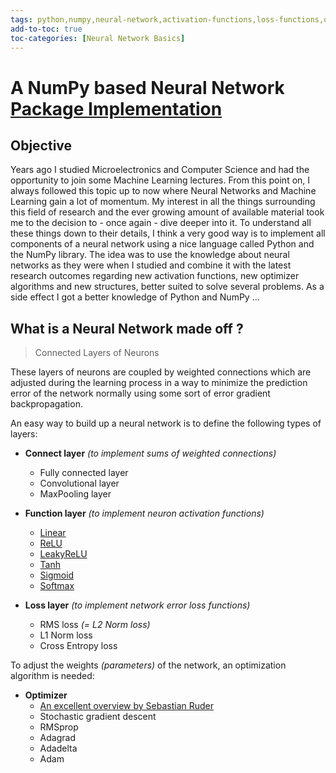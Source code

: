 ```yaml
---
tags: python,numpy,neural-network,activation-functions,loss-functions,optimizer,optimizer-algorithms,derivatives,convolution,pooling,relu,leakyrelu,softmax
add-to-toc: true
toc-categories: [Neural Network Basics]
---
```

# A NumPy based Neural Network [Package Implementation](https://github.com/m-a-h-e/numpy-neural-network)

## Objective

Years ago I studied Microelectronics and Computer Science and had the opportunity to join some Machine Learning lectures.
From this point on, I always followed this topic up to now where Neural Networks and Machine Learning gain a lot of momentum.
My interest in all the things surrounding this field of research and the ever growing amount of available material took me to the decision to - once again - dive deeper into it. To understand all these things down to their details, I think a very good way is to implement all components of a neural network using a nice language called Python and the NumPy library.
The idea was to use the knowledge about neural networks as they were when I studied and combine it with the latest research outcomes regarding new activation functions, new optimizer algorithms and new structures, better suited to solve several problems.
As a side effect I got a better knowledge of Python and NumPy ...

## What is a Neural Network made off ?

>Connected Layers of Neurons

These layers of neurons are coupled by weighted connections which are adjusted during the learning process in a way to minimize the prediction error of the network normally using some sort of error gradient backpropagation.

An easy way to build up a neural network is to define the following types of layers:

- **Connect layer** *(to implement sums of weighted connections)*
  - Fully connected layer
  - Convolutional layer
  - MaxPooling layer

- **Function layer** *(to implement neuron activation functions)*
  - [Linear](https://nbviewer.jupyter.org/github/m-a-h-e/numpy-neural-network/blob/master/Linear.ipynb)
  - [ReLU](https://nbviewer.jupyter.org/github/m-a-h-e/numpy-neural-network/blob/master/ReLU.ipynb)
  - [LeakyReLU](https://nbviewer.jupyter.org/github/m-a-h-e/numpy-neural-network/blob/master/LeakyReLU.ipynb)
  - [Tanh](https://nbviewer.jupyter.org/github/m-a-h-e/numpy-neural-network/blob/master/Tanh.ipynb)
  - [Sigmoid](https://nbviewer.jupyter.org/github/m-a-h-e/numpy-neural-network/blob/master/Sigmoid.ipynb)
  - [Softmax](softmax_derivative.md)

- **Loss layer** *(to implement network error loss functions)*
  - RMS loss *(= L2 Norm loss)*
  - L1 Norm loss
  - Cross Entropy loss

To adjust the weights *(parameters)* of the network, an optimization algorithm is needed:

- **Optimizer**
  - [An excellent overview by Sebastian Ruder](http://ruder.io/optimizing-gradient-descent/)
  - Stochastic gradient descent
  - RMSprop
  - Adagrad
  - Adadelta
  - Adam

